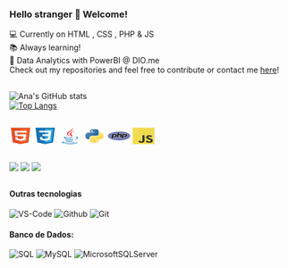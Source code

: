 ### Hello stranger 👋 Welcome!
💻 Currently on HTML , CSS , PHP & JS<br>
📚 Always learning!<br>
🎡 Data Analytics with PowerBI @ DIO.me <br>
Check out my repositories and feel free to contribute or contact me <a href = "https://www.linkedin.com/in/ananunesn/" target="_blank">here</a>! <br>

##
![Ana's GitHub stats](https://github-readme-stats.vercel.app/api?username=ananunesdev&show_icons=true&theme=onedark) <br>
[![Top Langs](https://github-readme-stats.vercel.app/api/top-langs/?username=ananunesdev&layout=compact&theme=onedark)](https://github.com/ananunesdev/github-readme-stats)


<div style="display: inline_block"><br>
    <img allign="center" alt="Ana-HTML" height="30" width="40" src="https://raw.githubusercontent.com/devicons/devicon/master/icons/html5/html5-original.svg">
    <img allign="center" alt="Ana-CSS" height="30" width="40" src="https://raw.githubusercontent.com/devicons/devicon/master/icons/css3/css3-original.svg">
    <img allign="center" alt="Ana-Java" height="30" width="40" src="https://raw.githubusercontent.com/devicons/devicon/master/icons/java/java-original.svg">
    <img allign="center" alt="Ana-Python" height="30" width="40" src="https://raw.githubusercontent.com/devicons/devicon/master/icons/python/python-original.svg">
    <img allign="center" alt="Ana-PHP" height="30" width="40" src="https://raw.githubusercontent.com/devicons/devicon/master/icons/php/php-original.svg">
    <img allign="center" alt="Ana-JavaScript" height="30" width="40" src="https://raw.githubusercontent.com/devicons/devicon/master/icons/javascript/javascript-original.svg">
</div>

##

<div>
    <a href="https://instagram.com/a.nuniv" target="_blank"><img src="https://img.shields.io/badge/Instagram%20%20-white?style=for-the-badge&logo=instagram" target="_blank"></a>
    <a href="https://www.linkedin.com/in/ananunesn/" target="_blank"><img src="https://img.shields.io/badge/LinkedIn%20%20-blue?style=for-the-badge&logo=linkedin" target="_blank"></a>
    <a href="mailto:ananunes.dev@gmail.com" target="_blank"><img src="https://img.shields.io/badge/Gmail%20%20-darkred?style=for-the-badge&logo=gmail" target="_blank"></a>
</div>

##

#### Outras tecnologias
![VS-Code](https://img.shields.io/badge/VSCode-0078D4?style=for-the-badge&logo=visual%20studio%20code&logoColor=white)
![Github](https://img.shields.io/badge/github%20-%23121011.svg?&style=for-the-badge&logo=github&logoColor=white) 
![Git](https://img.shields.io/badge/git%20-%23F05033.svg?&style=for-the-badge&logo=git&logoColor=white)

#### Banco de Dados:
![SQL](https://img.shields.io/badge/-SQL-000?style=for-the-badge&logo=MySQL&logoColor=white) 
![MySQL](https://img.shields.io/badge/MySQL-005C84?style=for-the-badge&logo=mysql&logoColor=white) 
![MicrosoftSQLServer](https://img.shields.io/badge/-SQL-000?style=for-the-badge&logo=microsoftsqlserver&logoColor=white) 
